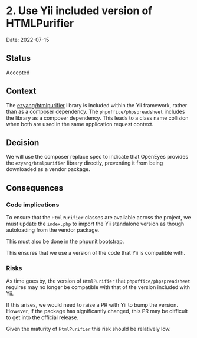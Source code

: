# 2. Use Yii included version of HTMLPurifier

Date: 2022-07-15

## Status

Accepted

## Context

The [ezyang/htmlpurifier](https://github.com/ezyang/htmlpurifier) library is included within the Yii framework, rather than as a composer dependency. The `phpoffice/phpspreadsheet` includes the library as a composer dependency. This leads to a class name collision when both are used in the same application request context.

## Decision

We will use the composer replace spec to indicate that OpenEyes provides the `ezyang/htmlpurifier` library directly, preventing it from being downloaded as a vendor package.

## Consequences

### Code implications

To ensure that the `HtmlPurifier` classes are available across the project, we must update the `index.php` to import the Yii standalone version as though autoloading from the vendor package.

This must also be done in the phpunit bootstrap.

This ensures that we use a version of the code that Yii is compatible with.

### Risks

As time goes by, the version of `HtmlPurifier` that `phpoffice/phpspreadsheet` requires may no longer be compatible with that of the version included with Yii. 

If this arises, we would need to raise a PR with Yii to bump the version. However, if the package has significantly changed, this PR may be difficult to get into the official release.

Given the maturity of `HtmlPurifier` this risk should be relatively low.